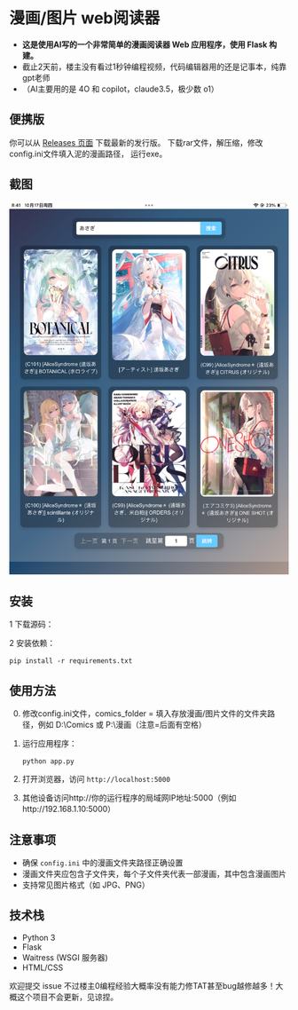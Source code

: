 # 漫画/图片 web阅读器

- **这是使用AI写的一个非常简单的漫画阅读器 Web 应用程序，使用 Flask 构建。**
- 截止2天前，楼主没有看过1秒钟编程视频，代码编辑器用的还是记事本，纯靠gpt老师
- （AI主要用的是 4O 和 copilot，claude3.5，极少数 o1）

## 便携版

你可以从 [Releases 页面](https://github.com/ikemenrourou/manga-reader/releases) 下载最新的发行版。
下载rar文件，解压缩，修改config.ini文件填入泥的漫画路径，
运行exe。

## 截图

![首页截图](截图/test.jpg)

## 安装

1 下载源码：

2 安装依赖：
   ```
   pip install -r requirements.txt
   ```


## 使用方法

0. 修改config.ini文件，comics_folder = 填入存放漫画/图片文件的文件夹路径，例如 D:\Comics 或 P:\漫画（注意=后面有空格）

1. 运行应用程序：
   ```
   python app.py
   ```

2. 打开浏览器，访问 `http://localhost:5000`

3. 其他设备访问http://你的运行程序的局域网IP地址:5000（例如http://192.168.1.10:5000）

## 注意事项

- 确保 `config.ini` 中的漫画文件夹路径正确设置
- 漫画文件夹应包含子文件夹，每个子文件夹代表一部漫画，其中包含漫画图片
- 支持常见图片格式（如 JPG、PNG）



## 技术栈

- Python 3
- Flask
- Waitress (WSGI 服务器)
- HTML/CSS

欢迎提交 issue 不过楼主0编程经验大概率没有能力修TAT甚至bug越修越多！大概这个项目不会更新，见谅捏。
